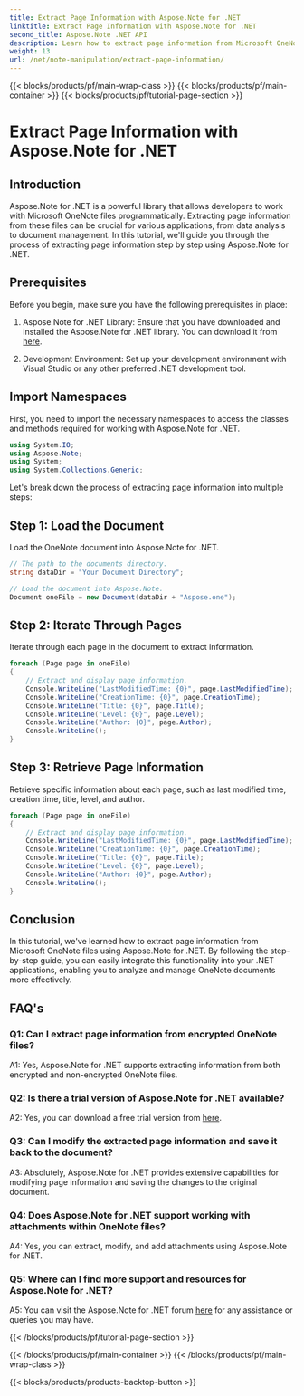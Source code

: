 ```yaml
---
title: Extract Page Information with Aspose.Note for .NET
linktitle: Extract Page Information with Aspose.Note for .NET
second_title: Aspose.Note .NET API
description: Learn how to extract page information from Microsoft OneNote files using Aspose.Note for .NET. This comprehensive tutorial guides you through the process step by step.
weight: 13
url: /net/note-manipulation/extract-page-information/
---
```


{{< blocks/products/pf/main-wrap-class >}}
{{< blocks/products/pf/main-container >}}
{{< blocks/products/pf/tutorial-page-section >}}

# Extract Page Information with Aspose.Note for .NET

## Introduction

Aspose.Note for .NET is a powerful library that allows developers to work with Microsoft OneNote files programmatically. Extracting page information from these files can be crucial for various applications, from data analysis to document management. In this tutorial, we'll guide you through the process of extracting page information step by step using Aspose.Note for .NET.

## Prerequisites

Before you begin, make sure you have the following prerequisites in place:

1. Aspose.Note for .NET Library: Ensure that you have downloaded and installed the Aspose.Note for .NET library. You can download it from [here](https://releases.aspose.com/note/net/).

2. Development Environment: Set up your development environment with Visual Studio or any other preferred .NET development tool.

## Import Namespaces

First, you need to import the necessary namespaces to access the classes and methods required for working with Aspose.Note for .NET.

```csharp
using System.IO;
using Aspose.Note;
using System;
using System.Collections.Generic;
```

Let's break down the process of extracting page information into multiple steps:

## Step 1: Load the Document

Load the OneNote document into Aspose.Note for .NET.

```csharp
// The path to the documents directory.
string dataDir = "Your Document Directory";

// Load the document into Aspose.Note.
Document oneFile = new Document(dataDir + "Aspose.one");
```

## Step 2: Iterate Through Pages

Iterate through each page in the document to extract information.

```csharp
foreach (Page page in oneFile)
{
    // Extract and display page information.
    Console.WriteLine("LastModifiedTime: {0}", page.LastModifiedTime);
    Console.WriteLine("CreationTime: {0}", page.CreationTime);
    Console.WriteLine("Title: {0}", page.Title);
    Console.WriteLine("Level: {0}", page.Level);
    Console.WriteLine("Author: {0}", page.Author);
    Console.WriteLine();
}
```

## Step 3: Retrieve Page Information

Retrieve specific information about each page, such as last modified time, creation time, title, level, and author.

```csharp
foreach (Page page in oneFile)
{
    // Extract and display page information.
    Console.WriteLine("LastModifiedTime: {0}", page.LastModifiedTime);
    Console.WriteLine("CreationTime: {0}", page.CreationTime);
    Console.WriteLine("Title: {0}", page.Title);
    Console.WriteLine("Level: {0}", page.Level);
    Console.WriteLine("Author: {0}", page.Author);
    Console.WriteLine();
}
```

## Conclusion

In this tutorial, we've learned how to extract page information from Microsoft OneNote files using Aspose.Note for .NET. By following the step-by-step guide, you can easily integrate this functionality into your .NET applications, enabling you to analyze and manage OneNote documents more effectively.

## FAQ's

### Q1: Can I extract page information from encrypted OneNote files?

A1: Yes, Aspose.Note for .NET supports extracting information from both encrypted and non-encrypted OneNote files.

### Q2: Is there a trial version of Aspose.Note for .NET available?

A2: Yes, you can download a free trial version from [here](https://releases.aspose.com/).

### Q3: Can I modify the extracted page information and save it back to the document?

A3: Absolutely, Aspose.Note for .NET provides extensive capabilities for modifying page information and saving the changes to the original document.

### Q4: Does Aspose.Note for .NET support working with attachments within OneNote files?

A4: Yes, you can extract, modify, and add attachments using Aspose.Note for .NET.

### Q5: Where can I find more support and resources for Aspose.Note for .NET?

A5: You can visit the Aspose.Note for .NET forum [here](https://forum.aspose.com/c/note/28) for any assistance or queries you may have.

{{< /blocks/products/pf/tutorial-page-section >}}

{{< /blocks/products/pf/main-container >}}
{{< /blocks/products/pf/main-wrap-class >}}

{{< blocks/products/products-backtop-button >}}
